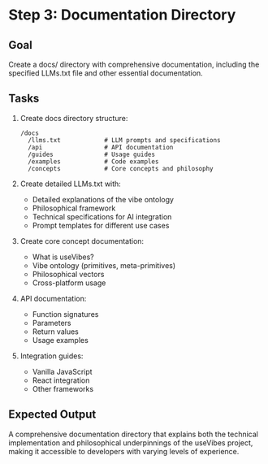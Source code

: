 # Step 3: Documentation Directory

## Goal
Create a docs/ directory with comprehensive documentation, including the specified LLMs.txt file and other essential documentation.

## Tasks
1. Create docs directory structure:
   ```
   /docs
     /llms.txt            # LLM prompts and specifications
     /api                 # API documentation
     /guides              # Usage guides
     /examples            # Code examples
     /concepts            # Core concepts and philosophy
   ```

2. Create detailed LLMs.txt with:
   - Detailed explanations of the vibe ontology
   - Philosophical framework
   - Technical specifications for AI integration
   - Prompt templates for different use cases

3. Create core concept documentation:
   - What is useVibes?
   - Vibe ontology (primitives, meta-primitives)
   - Philosophical vectors
   - Cross-platform usage

4. API documentation:
   - Function signatures
   - Parameters
   - Return values
   - Usage examples

5. Integration guides:
   - Vanilla JavaScript
   - React integration
   - Other frameworks

## Expected Output
A comprehensive documentation directory that explains both the technical implementation and philosophical underpinnings of the useVibes project, making it accessible to developers with varying levels of experience.
